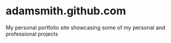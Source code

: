 # adamsmith.github.com
My personal portfolio site showcasing some of my personal and professional projects
